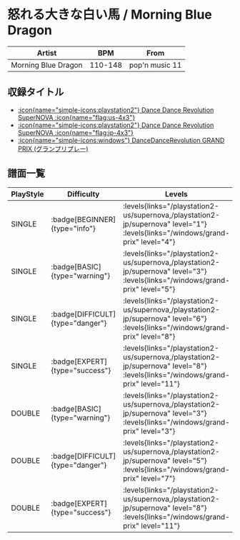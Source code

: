 # 怒れる大きな白い馬 / Morning Blue Dragon

|Artist|BPM|From|
|------|---|----|
|Morning Blue Dragon|110-148|pop'n music 11|

## 収録タイトル

- [:icon{name="simple-icons:playstation2"} Dance Dance Revolution SuperNOVA :icon{name="flag:us-4x3"}](/playstation2-us/supernova)
- [:icon{name="simple-icons:playstation2"} Dance Dance Revolution SuperNOVA :icon{name="flag:jp-4x3"}](/playstation2-jp/supernova)
- [:icon{name="simple-icons:windows"} DanceDanceRevolution GRAND PRIX (グランプリプレー)](/windows/grand-prix)

## 譜面一覧

|PlayStyle|Difficulty|Levels|Notes|Movie|
|---------|----------|------|-----|-----|
|SINGLE| :badge[BEGINNER]{type="info"}| :levels{links="/playstation2-us/supernova,/playstation2-jp/supernova" level="1"} :levels{links="/windows/grand-prix" level="4"}|100/0||
|SINGLE| :badge[BASIC]{type="warning"}| :levels{links="/playstation2-us/supernova,/playstation2-jp/supernova" level="3"} :levels{links="/windows/grand-prix" level="5"}|141/3||
|SINGLE| :badge[DIFFICULT]{type="danger"}| :levels{links="/playstation2-us/supernova,/playstation2-jp/supernova" level="6"} :levels{links="/windows/grand-prix" level="8"}|228/1||
|SINGLE| :badge[EXPERT]{type="success"}| :levels{links="/playstation2-us/supernova,/playstation2-jp/supernova" level="8"} :levels{links="/windows/grand-prix" level="11"}|347/5||
|DOUBLE| :badge[BASIC]{type="warning"}| :levels{links="/playstation2-us/supernova,/playstation2-jp/supernova" level="3"} :levels{links="/windows/grand-prix" level="3"}|115/3||
|DOUBLE| :badge[DIFFICULT]{type="danger"}| :levels{links="/playstation2-us/supernova,/playstation2-jp/supernova" level="5"} :levels{links="/windows/grand-prix" level="7"}|209/1||
|DOUBLE| :badge[EXPERT]{type="success"}| :levels{links="/playstation2-us/supernova,/playstation2-jp/supernova" level="8"} :levels{links="/windows/grand-prix" level="11"}|338/1||
